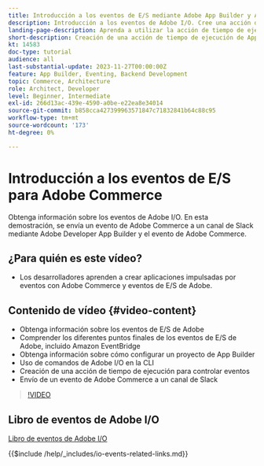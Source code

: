 ```yaml
---
title: Introducción a los eventos de E/S mediante Adobe App Builder y Adobe Commerce
description: Introducción a los eventos de Adobe I/O. Cree una acción de tiempo de ejecución de App Builder para eventos de Adobe Commerce.
landing-page-description: Aprenda a utilizar la acción de tiempo de ejecución de App Builder para los eventos de Adobe Commerce.
short-description: Creación de una acción de tiempo de ejecución de App Builder para eventos de Adobe Commerce.
kt: 14583
doc-type: tutorial
audience: all
last-substantial-update: 2023-11-27T00:00:00Z
feature: App Builder, Eventing, Backend Development
topic: Commerce, Architecture
role: Architect, Developer
level: Beginner, Intermediate
exl-id: 266d13ac-439e-4590-a0be-e22ea8e34014
source-git-commit: b858cca427399963571847c71832841b64c88c95
workflow-type: tm+mt
source-wordcount: '173'
ht-degree: 0%

---
```


# Introducción a los eventos de E/S para Adobe Commerce

Obtenga información sobre los eventos de Adobe I/O. En esta demostración, se envía un evento de Adobe Commerce a un canal de Slack mediante Adobe Developer App Builder y el evento de Adobe Commerce.

## ¿Para quién es este vídeo?

* Los desarrolladores aprenden a crear aplicaciones impulsadas por eventos con Adobe Commerce y eventos de E/S de Adobe.

## Contenido de vídeo {#video-content}

* Obtenga información sobre los eventos de E/S de Adobe
* Comprender los diferentes puntos finales de los eventos de E/S de Adobe, incluido Amazon EventBridge
* Obtenga información sobre cómo configurar un proyecto de App Builder
* Uso de comandos de Adobe I/O en la CLI
* Creación de una acción de tiempo de ejecución para controlar eventos
* Envío de un evento de Adobe Commerce a un canal de Slack

>[!VIDEO](https://video.tv.adobe.com/v/3425834?learn=on)

## Libro de eventos de Adobe I/O

[Libro de eventos de Adobe I/O](../assets/io-events/IO-Events-Workbook.pdf)

{{$include /help/_includes/io-events-related-links.md}}

